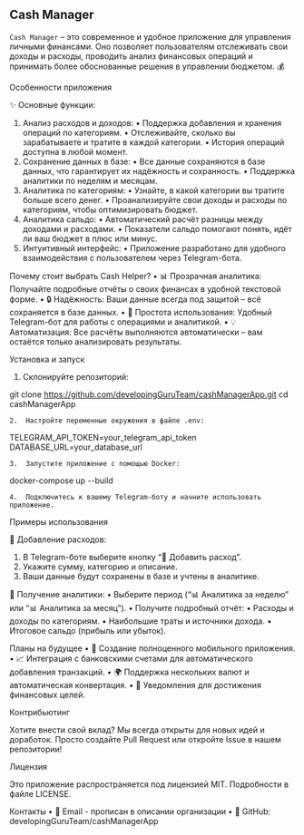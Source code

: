 ## Cash Manager

`Cash Manager` – это современное и удобное приложение для управления личными финансами. Оно позволяет пользователям отслеживать свои доходы и расходы, проводить анализ финансовых операций и принимать более обоснованные решения в управлении бюджетом. 💰

Особенности приложения

✨ Основные функции:
1.	Анализ расходов и доходов:
•	Поддержка добавления и хранения операций по категориям.
•	Отслеживайте, сколько вы зарабатываете и тратите в каждой категории.
•	История операций доступна в любой момент.
2.	Сохранение данных в базе:
•	Все данные сохраняются в базе данных, что гарантирует их надёжность и сохранность.
•	Поддержка аналитики по неделям и месяцам.
3.	Аналитика по категориям:
•	Узнайте, в какой категории вы тратите больше всего денег.
•	Проанализируйте свои доходы и расходы по категориям, чтобы оптимизировать бюджет.
4.	Аналитика сальдо:
•	Автоматический расчёт разницы между доходами и расходами.
•	Показатели сальдо помогают понять, идёт ли ваш бюджет в плюс или минус.
5.	Интуитивный интерфейс:
•	Приложение разработано для удобного взаимодействия с пользователем через Telegram-бота.

Почему стоит выбрать Cash Helper?
•	📊 Прозрачная аналитика: Получайте подробные отчёты о своих финансах в удобной текстовой форме.
•	🔒 Надёжность: Ваши данные всегда под защитой – всё сохраняется в базе данных.
•	🚀 Простота использования: Удобный Telegram-бот для работы с операциями и аналитикой.
•	💡 Автоматизация: Все расчёты выполняются автоматически – вам остаётся только анализировать результаты.

Установка и запуск
1.	Склонируйте репозиторий:

git clone https://github.com/developingGuruTeam/cashManagerApp.git
cd cashManagerApp


	2.	Настройте переменные окружения в файле .env:

TELEGRAM_API_TOKEN=your_telegram_api_token
DATABASE_URL=your_database_url


	3.	Запустите приложение с помощью Docker:

docker-compose up --build


	4.	Подключитесь к вашему Telegram-боту и начните использовать приложение.

Примеры использования

📌 Добавление расходов:
1.	В Telegram-боте выберите кнопку “💸 Добавить расход”.
2.	Укажите сумму, категорию и описание.
3.	Ваши данные будут сохранены в базе и учтены в аналитике.

📌 Получение аналитики:
•	Выберите период (“📊 Аналитика за неделю” или “📊 Аналитика за месяц”).
•	Получите подробный отчёт:
•	Расходы и доходы по категориям.
•	Наибольшие траты и источники дохода.
•	Итоговое сальдо (прибыль или убыток).

Планы на будущее
•	📱 Создание полноценного мобильного приложения.
•	📈 Интеграция с банковскими счетами для автоматического добавления транзакций.
•	🌍 Поддержка нескольких валют и автоматическая конвертация.
•	🔔 Уведомления для достижения финансовых целей.

Контрибьютинг

Хотите внести свой вклад? Мы всегда открыты для новых идей и доработок. Просто создайте Pull Request или откройте Issue в нашем репозитории!

Лицензия

Это приложение распространяется под лицензией MIT. Подробности в файле LICENSE.

Контакты
•	📧 Email - прописан в описании организации
•	🐙 GitHub: developingGuruTeam/cashManagerApp